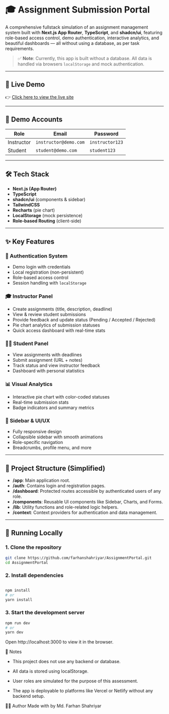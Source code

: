 # 🎓 Assignment Submission Portal

A comprehensive fullstack simulation of an assignment management system built with **Next.js App Router**, **TypeScript**, and **shadcn/ui**, featuring role-based access control, demo authentication, interactive analytics, and beautiful dashboards — all without using a database, as per task requirements.

> ✅ **Note**: Currently, this app is built without a database. All data is handled via browsers `localStorage` and mock authentication.

---

## 🚀 Live Demo
👉 [Click here to view the live site](https://assignmentportal.netlify.app/)

---

## 👥 Demo Accounts

| Role | Email | Password |
|------|-------|----------|
| Instructor | `instructor@demo.com` | `instructor123` |
| Student    | `student@demo.com`    | `student123`    |

---

## 🛠️ Tech Stack

- **Next.js (App Router)**
- **TypeScript**
- **shadcn/ui** (components & sidebar)
- **TailwindCSS**
- **Recharts** (pie chart)
- **LocalStorage** (mock persistence)
- **Role-based Routing** (client-side)

---

## ✨ Key Features

### 🔐 Authentication System

- Demo login with credentials
- Local registration (non-persistent)
- Role-based access control
- Session handling with `localStorage`

### 🎓 Instructor Panel

- Create assignments (title, description, deadline)
- View & review student submissions
- Provide feedback and update status (Pending / Accepted / Rejected)
- Pie chart analytics of submission statuses
- Quick access dashboard with real-time stats

### 🧑‍🎓 Student Panel

- View assignments with deadlines
- Submit assignment (URL + notes)
- Track status and view instructor feedback
- Dashboard with personal statistics

### 📊 Visual Analytics

- Interactive pie chart with color-coded statuses
- Real-time submission stats
- Badge indicators and summary metrics

### 🧭 Sidebar & UI/UX

- Fully responsive design
- Collapsible sidebar with smooth animations
- Role-specific navigation
- Breadcrumbs, profile menu, and more

---

## 📂 Project Structure (Simplified)

- **/app**: Main application root.
- **/auth**: Contains login and registration pages.
- **/dashboard**: Protected routes accessible by authenticated users of any role.
- **/components**: Reusable UI components like Sidebar, Charts, and Forms.
- **/lib**: Utility functions and role-related logic helpers.
- **/context**: Context providers for authentication and data management.



---

## 🧪 Running Locally

### 1. Clone the repository

```bash
git clone https://github.com/farhanshahriyar/AssignmentPortal.git
cd AssignmentPortal
```

### 2. Install dependencies
```bash

npm install
# or
yarn install
```


### 3. Start the development server
```bash
npm run dev
# or
yarn dev
```

Open http://localhost:3000 to view it in the browser.


📌 Notes
- This project does not use any backend or database.

- All data is stored using localStorage.

- User roles are simulated for the purpose of this assessment.

- The app is deployable to platforms like Vercel or Netlify without any backend setup.


🙋‍♂️ Author
Made with by Md. Farhan Shahriyar 
